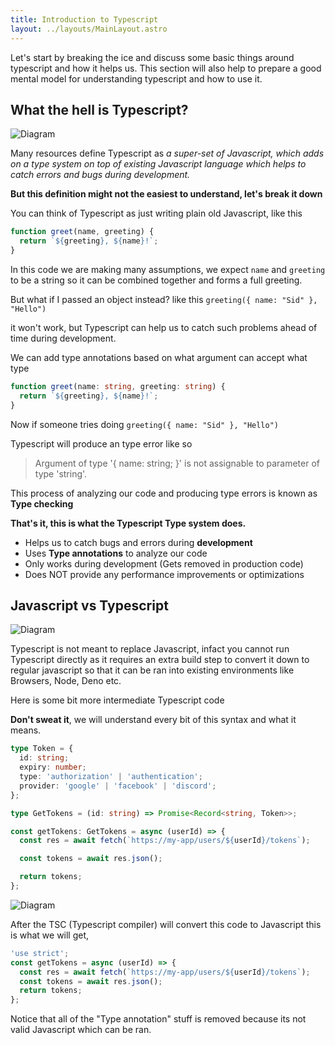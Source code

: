 ```yaml
---
title: Introduction to Typescript
layout: ../layouts/MainLayout.astro
---
```


Let's start by breaking the ice and discuss some basic things around typescript and how it helps us. This section will also help to prepare a good mental model for understanding typescript and how to use it.

## What the hell is Typescript?

![Diagram](/static/ts-js-pie.svg)

Many resources define Typescript as _a super-set of Javascript, which adds on a type system on top of existing Javascript language which helps to catch errors and bugs during development._

**But this definition might not the easiest to understand, let's break it down**

You can think of Typescript as just writing plain old Javascript, like this

```js
function greet(name, greeting) {
  return `${greeting}, ${name}!`;
}
```

In this code we are making many assumptions, we expect `name` and `greeting` to be a string so it can be combined together and forms a full greeting.

But what if I passed an object instead? like this `greeting({ name: "Sid" }, "Hello")`

it won't work, but Typescript can help us to catch such problems ahead of time during development.

We can add type annotations based on what argument can accept what type

```ts
function greet(name: string, greeting: string) {
  return `${greeting}, ${name}!`;
}
```

Now if someone tries doing `greeting({ name: "Sid" }, "Hello")`

Typescript will produce an type error like so

> Argument of type '{ name: string; }' is not assignable to parameter of type 'string'.

This process of analyzing our code and producing type errors is known as **Type checking**

**That's it, this is what the Typescript Type system does.**

- Helps us to catch bugs and errors during **development**
- Uses **Type annotations** to analyze our code
- Only works during development (Gets removed in production code)
- Does NOT provide any performance improvements or optimizations

## Javascript vs Typescript

![Diagram](/static/ts-env.svg)

Typescript is not meant to replace Javascript, infact you cannot run Typescript directly as it requires an extra build step to convert it down to regular javascript so that it can be ran into existing environments like Browsers, Node, Deno etc.

Here is some bit more intermediate Typescript code

**Don't sweat it**, we will understand every bit of this syntax and what it means.

```ts
type Token = {
  id: string;
  expiry: number;
  type: 'authorization' | 'authentication';
  provider: 'google' | 'facebook' | 'discord';
};

type GetTokens = (id: string) => Promise<Record<string, Token>>;

const getTokens: GetTokens = async (userId) => {
  const res = await fetch(`https://my-app/users/${userId}/tokens`);

  const tokens = await res.json();

  return tokens;
};
```

![Diagram](/static/ts-compiler.svg)

After the TSC (Typescript compiler) will convert this code to Javascript this is what we will get,

```js
'use strict';
const getTokens = async (userId) => {
  const res = await fetch(`https://my-app/users/${userId}/tokens`);
  const tokens = await res.json();
  return tokens;
};
```

Notice that all of the "Type annotation" stuff is removed because its not valid Javascript which can be ran.